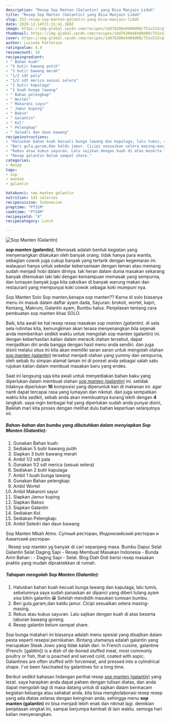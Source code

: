 ```yaml
---
description: "Resep Sop Manten (Galantin) yang Bisa Manjain Lidah"
title: "Resep Sop Manten (Galantin) yang Bisa Manjain Lidah"
slug: 253-resep-sop-manten-galantin-yang-bisa-manjain-lidah
date: 2020-12-14T21:11:41.160Z
image: https://img-global.cpcdn.com/recipes/1dd76208e8480d00/751x532cq70/sop-manten-galantin-foto-resep-utama.jpg
thumbnail: https://img-global.cpcdn.com/recipes/1dd76208e8480d00/751x532cq70/sop-manten-galantin-foto-resep-utama.jpg
cover: https://img-global.cpcdn.com/recipes/1dd76208e8480d00/751x532cq70/sop-manten-galantin-foto-resep-utama.jpg
author: Lucinda Patterson
ratingvalue: 4.4
reviewcount: 10
recipeingredient:
- " Bahan kuah"
- "5 butir bawang putih"
- "3 butir bawang merah"
- "1/2 sdt pala"
- "1/2 sdt merica sesuai selera"
- "2 butir kapulaga"
- "1 buah bunga lawang"
- " Bahan pelengkap"
- " Wortel"
- " Makaroni sayur"
- " Jamur kuping"
- " Bakso"
- " Galantin"
- " Kol"
- " Pelengkap"
- " Seledri dan daun bawang"
recipeinstructions:
- "Haluskan bahan kuah kecuali bunga lawang dan kapulaga, lalu tumis, sebelumnya saya sudah panaskan air dipanci yang diberi tulang ayam sisa bikin galantin.😁 Setelah mendidih masukan tumisan bumbu."
- "Beri gula,garam,dan kaldu jamur. Cicipi sesuaikan selera masing-masing."
- "Rebus atau kukus sayuran. Lalu sajikan dengan kuah di atas beserta taburan bawang goreng."
- "Resep galantin belum sempat share."
categories:
- Resep
tags:
- sop
- manten
- galantin

katakunci: sop manten galantin 
nutrition: 141 calories
recipecuisine: Indonesian
preptime: "PT31M"
cooktime: "PT34M"
recipeyield: "4"
recipecategory: Lunch

---
```



![Sop Manten (Galantin)](https://img-global.cpcdn.com/recipes/1dd76208e8480d00/751x532cq70/sop-manten-galantin-foto-resep-utama.jpg)

<b><i>sop manten (galantin)</i></b>, Memasak adalah bentuk kegiatan yang menyenangkan dilakukan oleh banyak orang. tidak hanya para wanita, sebagian cowok juga cukup banyak yang tertarik dengan kegemaran ini. walaupun hanya untuk sekedar kebersamaan dengan teman atau memang sudah menjadi hobi dalam dirinya. tak heran dalam dunia masakan sekarang banyak ditemukan laki laki dengan kemampuan memasak yang sempurna, dan lumayan banyak juga kita saksikan di banyak warung makan dan restaurant yang mempunyai koki cowok sebagai koki mumpuni nya.

Sop Manten Solo Sop manten,kenapa sop manten?? Karna di solo biasanya menu ini masuk dalam daftar ayam dada, Sayuran: brokoli, wortel, kapri, Kentang, Makruni, Galantin ayam, Bumbu halus. Penjelasan tentang cara pembuatan sop manten khas SOLO.

Baik, kita awali ke hal resep resep masakan <i>sop manten (galantin)</i>. di sela sela rutinitas kita, kemungkinan akan terasa menyenangkan bila sejenak anda memberikan sedikit waktu untuk mengolah sop manten (galantin) ini. dengan keberhasilan kalian dalam meracik olahan tersebut, dapat menjadikan diri anda bangga dengan hasil menu anda sendiri. dan juga disini melalui situs ini kita akan memiliki saran saran untuk mengolah olahan <u>sop manten (galantin)</u> tersebut menjadi olahan yang yummy dan sempurna, oleh sebab itu simpan alamat laman ini di ponsel anda sebagai salah satu rujukan kalian dalam membuat masakan baru yang endes.


Saat ini langsung saja kita awali untuk menyediakan bahan baku yang diperlukan dalam membuat olahan <u><i>sop manten (galantin)</i></u> ini. setidak tidaknya diperlukan <b>16</b> komposisi yang diperuntuk kan di makanan ini. agar nanti dapat tercapai rasa yang lumayan dan nikmat. dan juga sempatkan waktu kita sedikit, sebab anda akan membuatnya kurang lebih dengan <b>4</b> langkah. saya ingin berbagai hal yang diperlukan sudah anda punyai disini, Baiklah mari kita proses dengan melihat dulu bahan keperluan selanjutnya ini.

<!--inarticleads1-->

##### Bahan-bahan dan bumbu yang dibutuhkan dalam menyiapkan Sop Manten (Galantin):

1. Gunakan  Bahan kuah:
1. Sediakan 5 butir bawang putih
1. Siapkan 3 butir bawang merah
1. Ambil 1/2 sdt pala
1. Gunakan 1/2 sdt merica (sesuai selera)
1. Sediakan 2 butir kapulaga
1. Ambil 1 buah bunga lawang
1. Gunakan  Bahan pelengkap:
1. Ambil  Wortel
1. Ambil  Makaroni sayur
1. Siapkan  Jamur kuping
1. Siapkan  Bakso
1. Siapkan  Galantin
1. Sediakan  Kol
1. Sediakan  Pelengkap:
1. Ambil  Seledri dan daun bawang


Sop Manten Mbah Atmo. Супный ресторан, Индонезийский ресторан и Азиатский ресторан$$$$. Resep sop manten yg banyak di cari sepanjang masa. Bumbu Dapur Selat Galantin Selat Daging Sapi - Resep Membuat Masakan Indonesia - Bunda Airin Bahan : - Daging Sapi - Selat. Blog Diah Didi berisi resep masakan praktis yang mudah dipraktekkan di rumah. 

<!--inarticleads2-->

##### Tahapan mengolah Sop Manten (Galantin):

1. Haluskan bahan kuah kecuali bunga lawang dan kapulaga, lalu tumis, sebelumnya saya sudah panaskan air dipanci yang diberi tulang ayam sisa bikin galantin.😁 Setelah mendidih masukan tumisan bumbu.
1. Beri gula,garam,dan kaldu jamur. Cicipi sesuaikan selera masing-masing.
1. Rebus atau kukus sayuran. Lalu sajikan dengan kuah di atas beserta taburan bawang goreng.
1. Resep galantin belum sempat share.


Sop bunga matahari ini biasanya adalah menu spesial yang disajikan dalam pesta seperti resepsi pernikahan. Bintang utamanya adalah galantin yang merupakan Steak Jowo yang tidak kalah dari. In French cuisine, galantine (French: [galɑ̃tin]) is a dish of de-boned stuffed meat, most commonly poultry or fish, that is poached and served cold, coated with aspic. Galantines are often stuffed with forcemeat, and pressed into a cylindrical shape. I&#39;ve been fascinated by galantines for a long time. 

Berikut sedikit bahasan hidangan perihal resep <u>sop manten (galantin)</u> yang lezat. saya harapkan anda dapat paham dengan tulisan diatas, dan anda dapat mengolah lagi di masa datang untuk di sajikan dalam bermacam kegiatan keluarga atau sahabat anda. kita bisa mengkolaborasi resep resep yang ada diatas selaras dengan keinginan anda, sehingga menu <b>sop manten (galantin)</b> ini bisa menjadi lebih enak dan nikmat lagi. demikian penjelasan singkat ini, sampai berjumpa kembali di lain waktu. semoga hari kalian menyenangkan.

